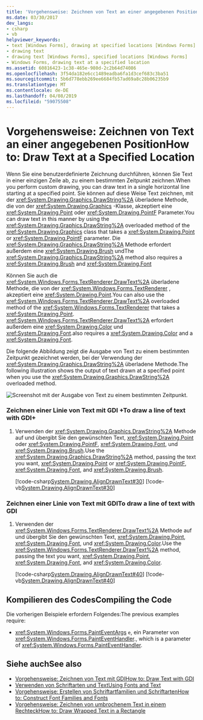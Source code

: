 ```yaml
---
title: 'Vorgehensweise: Zeichnen von Text an einer angegebenen Position'
ms.date: 03/30/2017
dev_langs:
- csharp
- vb
helpviewer_keywords:
- text [Windows Forms], drawing at specified locations [Windows Forms]
- drawing text
- drawing text [Windows Forms], specified locations [Windows Forms]
- Windows Forms, drawing text at a specified location
ms.assetid: 60816423-1c38-465e-980d-2c2b64d74086
ms.openlocfilehash: 3f54da182e6cc1489eadba6fa1d3cef683c3ba51
ms.sourcegitcommit: 5b6d778ebb269ee6684fb57ad69a8c28b06235b9
ms.translationtype: MT
ms.contentlocale: de-DE
ms.lasthandoff: 04/08/2019
ms.locfileid: "59075508"
---
```

# <a name="how-to-draw-text-at-a-specified-location"></a><span data-ttu-id="07985-102">Vorgehensweise: Zeichnen von Text an einer angegebenen Position</span><span class="sxs-lookup"><span data-stu-id="07985-102">How to: Draw Text at a Specified Location</span></span>
<span data-ttu-id="07985-103">Wenn Sie eine benutzerdefinierte Zeichnung durchführen, können Sie Text in einer einzigen Zeile ab, zu einem bestimmten Zeitpunkt zeichnen.</span><span class="sxs-lookup"><span data-stu-id="07985-103">When you perform custom drawing, you can draw text in a single horizontal line starting at a specified point.</span></span> <span data-ttu-id="07985-104">Sie können auf diese Weise Text zeichnen, mit der <xref:System.Drawing.Graphics.DrawString%2A> überladene Methode, die von der <xref:System.Drawing.Graphics> -Klasse, akzeptiert eine <xref:System.Drawing.Point> oder <xref:System.Drawing.PointF> Parameter.</span><span class="sxs-lookup"><span data-stu-id="07985-104">You can draw text in this manner by using the <xref:System.Drawing.Graphics.DrawString%2A> overloaded method of the <xref:System.Drawing.Graphics> class that takes a <xref:System.Drawing.Point> or <xref:System.Drawing.PointF> parameter.</span></span> <span data-ttu-id="07985-105">Die <xref:System.Drawing.Graphics.DrawString%2A> Methode erfordert außerdem eine <xref:System.Drawing.Brush> und</span><span class="sxs-lookup"><span data-stu-id="07985-105">The <xref:System.Drawing.Graphics.DrawString%2A> method also requires a <xref:System.Drawing.Brush> and</span></span> <xref:System.Drawing.Font>  
  
 <span data-ttu-id="07985-106">Können Sie auch die <xref:System.Windows.Forms.TextRenderer.DrawText%2A> überladene Methode, die von der <xref:System.Windows.Forms.TextRenderer> , akzeptiert eine <xref:System.Drawing.Point>.</span><span class="sxs-lookup"><span data-stu-id="07985-106">You can also use the <xref:System.Windows.Forms.TextRenderer.DrawText%2A> overloaded method of the <xref:System.Windows.Forms.TextRenderer> that takes a <xref:System.Drawing.Point>.</span></span> <xref:System.Windows.Forms.TextRenderer.DrawText%2A> <span data-ttu-id="07985-107">erfordert außerdem eine <xref:System.Drawing.Color> und <xref:System.Drawing.Font>.</span><span class="sxs-lookup"><span data-stu-id="07985-107">also requires a <xref:System.Drawing.Color> and a <xref:System.Drawing.Font>.</span></span>  
  
 <span data-ttu-id="07985-108">Die folgende Abbildung zeigt die Ausgabe von Text zu einem bestimmten Zeitpunkt gezeichnet werden, bei der Verwendung der <xref:System.Drawing.Graphics.DrawString%2A> überladene Methode.</span><span class="sxs-lookup"><span data-stu-id="07985-108">The following illustration shows the output of text drawn at a specified point when you use the <xref:System.Drawing.Graphics.DrawString%2A> overloaded method.</span></span>  
  
 ![Screenshot mit der Ausgabe von Text zu einem bestimmten Zeitpunkt.](./media/how-to-draw-text-at-a-specified-location/font-text-specified-point.png)  
  
### <a name="to-draw-a-line-of-text-with-gdi"></a><span data-ttu-id="07985-110">Zeichnen einer Linie von Text mit GDI +</span><span class="sxs-lookup"><span data-stu-id="07985-110">To draw a line of text with GDI+</span></span>  
  
1.  <span data-ttu-id="07985-111">Verwenden der <xref:System.Drawing.Graphics.DrawString%2A> Methode auf und übergibt Sie den gewünschten Text, <xref:System.Drawing.Point> oder <xref:System.Drawing.PointF>, <xref:System.Drawing.Font>, und <xref:System.Drawing.Brush>.</span><span class="sxs-lookup"><span data-stu-id="07985-111">Use the <xref:System.Drawing.Graphics.DrawString%2A> method, passing the text you want, <xref:System.Drawing.Point> or <xref:System.Drawing.PointF>, <xref:System.Drawing.Font>, and <xref:System.Drawing.Brush>.</span></span>  
  
     [!code-csharp[System.Drawing.AlignDrawnText#30](~/samples/snippets/csharp/VS_Snippets_Winforms/System.Drawing.AlignDrawnText/CS/Form1.cs#30)]
     [!code-vb[System.Drawing.AlignDrawnText#30](~/samples/snippets/visualbasic/VS_Snippets_Winforms/System.Drawing.AlignDrawnText/VB/Form1.vb#30)]  
  
### <a name="to-draw-a-line-of-text-with-gdi"></a><span data-ttu-id="07985-112">Zeichnen einer Linie von Text mit GDI</span><span class="sxs-lookup"><span data-stu-id="07985-112">To draw a line of text with GDI</span></span>  
  
1.  <span data-ttu-id="07985-113">Verwenden der <xref:System.Windows.Forms.TextRenderer.DrawText%2A> Methode auf und übergibt Sie den gewünschten Text, <xref:System.Drawing.Point>, <xref:System.Drawing.Font>, und <xref:System.Drawing.Color>.</span><span class="sxs-lookup"><span data-stu-id="07985-113">Use the <xref:System.Windows.Forms.TextRenderer.DrawText%2A> method, passing the text you want, <xref:System.Drawing.Point>, <xref:System.Drawing.Font>, and <xref:System.Drawing.Color>.</span></span>  
  
     [!code-csharp[System.Drawing.AlignDrawnText#40](~/samples/snippets/csharp/VS_Snippets_Winforms/System.Drawing.AlignDrawnText/CS/Form1.cs#40)]
     [!code-vb[System.Drawing.AlignDrawnText#40](~/samples/snippets/visualbasic/VS_Snippets_Winforms/System.Drawing.AlignDrawnText/VB/Form1.vb#40)]  
  
## <a name="compiling-the-code"></a><span data-ttu-id="07985-114">Kompilieren des Codes</span><span class="sxs-lookup"><span data-stu-id="07985-114">Compiling the Code</span></span>  
 <span data-ttu-id="07985-115">Die vorherigen Beispiele erfordern Folgendes:</span><span class="sxs-lookup"><span data-stu-id="07985-115">The previous examples require:</span></span>  
  
-   <xref:System.Windows.Forms.PaintEventArgs>  `e`<span data-ttu-id="07985-116">, ein Parameter von <xref:System.Windows.Forms.PaintEventHandler>.</span><span class="sxs-lookup"><span data-stu-id="07985-116">, which is a parameter of <xref:System.Windows.Forms.PaintEventHandler>.</span></span>  
  
## <a name="see-also"></a><span data-ttu-id="07985-117">Siehe auch</span><span class="sxs-lookup"><span data-stu-id="07985-117">See also</span></span>

- [<span data-ttu-id="07985-118">Vorgehensweise: Zeichnen von Text mit GDI</span><span class="sxs-lookup"><span data-stu-id="07985-118">How to: Draw Text with GDI</span></span>](how-to-draw-text-with-gdi.md)
- [<span data-ttu-id="07985-119">Verwenden von Schriftarten und Text</span><span class="sxs-lookup"><span data-stu-id="07985-119">Using Fonts and Text</span></span>](using-fonts-and-text.md)
- [<span data-ttu-id="07985-120">Vorgehensweise: Erstellen von Schriftartfamilien und Schriftarten</span><span class="sxs-lookup"><span data-stu-id="07985-120">How to: Construct Font Families and Fonts</span></span>](how-to-construct-font-families-and-fonts.md)
- [<span data-ttu-id="07985-121">Vorgehensweise: Zeichnen von umbrochenem Text in einem Rechteck</span><span class="sxs-lookup"><span data-stu-id="07985-121">How to: Draw Wrapped Text in a Rectangle</span></span>](how-to-draw-wrapped-text-in-a-rectangle.md)
